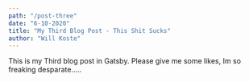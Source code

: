 ```yaml
---
path: "/post-three"
date: "6-10-2020"
title: "My Third Blog Post - This Shit Sucks"
author: "Will Koste"
---
```


This is my Third blog post in Gatsby. Please give me some likes, Im so freaking desparate.....